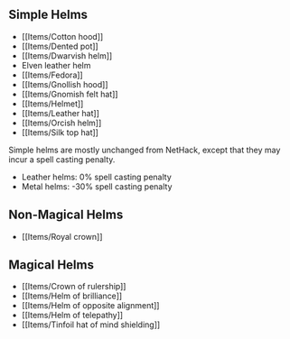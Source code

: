 ## Simple Helms

- [[Items/Cotton hood]]
- [[Items/Dented pot]]
- [[Items/Dwarvish helm]]
- Elven leather helm
- [[Items/Fedora]]
- [[Items/Gnollish hood]]
- [[Items/Gnomish felt hat]]
- [[Items/Helmet]]
- [[Items/Leather hat]]
- [[Items/Orcish helm]]
- [[Items/Silk top hat]]

Simple helms are mostly unchanged from NetHack, except that they may incur a spell casting penalty.
- Leather helms: 0% spell casting penalty
- Metal helms: -30% spell casting penalty

## Non-Magical Helms

- [[Items/Royal crown]]

## Magical Helms

- [[Items/Crown of rulership]]
- [[Items/Helm of brilliance]]
- [[Items/Helm of opposite alignment]]
- [[Items/Helm of telepathy]]
- [[Items/Tinfoil hat of mind shielding]]